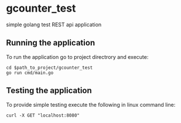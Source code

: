 # gcounter_test

simple golang test REST api application

## Running the application
To run the application go to project directrory and execute:
```
cd $path_to_project/gcounter_test
go run cmd/main.go
```

## Testing the application
To provide simple testing execute the following in linux command line:
```
curl -X GET "localhost:8080"
```